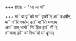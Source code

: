 +++
title = "०४ मा वां"

+++
मा᳓ वां वृ᳓को मा᳓ वृकी᳓र् आ᳓ दधर्षीन्  
मा᳓ प᳓रि वर्क्तम् उत᳓ मा᳓ति धक्तम्  
अयं᳓ वाम् भागो᳓ नि᳓हित इयं᳓ गी᳓र्  
द᳓स्राव् इमे᳓ वां निध᳓यो म᳓धूनाम्